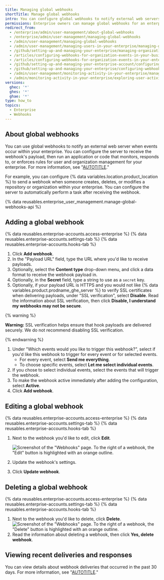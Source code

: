 ```yaml
---
title: Managing global webhooks
shortTitle: Manage global webhooks
intro: You can configure global webhooks to notify external web servers when events occur within your enterprise.
permissions: Enterprise owners can manage global webhooks for an enterprise account.
redirect_from:
  - /enterprise/admin/user-management/about-global-webhooks
  - /enterprise/admin/user-management/managing-global-webhooks
  - /admin/user-management/managing-global-webhooks
  - /admin/user-management/managing-users-in-your-enterprise/managing-global-webhooks
  - /github/setting-up-and-managing-your-enterprise/managing-organizations-in-your-enterprise-account/configuring-webhooks-for-organization-events-in-your-enterprise-account
  - /articles/configuring-webhooks-for-organization-events-in-your-business-account
  - /articles/configuring-webhooks-for-organization-events-in-your-enterprise-account
  - /github/setting-up-and-managing-your-enterprise-account/configuring-webhooks-for-organization-events-in-your-enterprise-account
  - /github/setting-up-and-managing-your-enterprise/configuring-webhooks-for-organization-events-in-your-enterprise-account
  - /admin/user-management/monitoring-activity-in-your-enterprise/managing-global-webhooks
  - /admin/monitoring-activity-in-your-enterprise/exploring-user-activity/managing-global-webhooks
versions:
  ghec: '*'
  ghes: '*'
  ghae: '*'
type: how_to
topics:
  - Enterprise
  - Webhooks
---
```


## About global webhooks

You can use global webhooks to notify an external web server when events occur within your enterprise. You can configure the server to receive the webhook's payload, then run an application or code that monitors, responds to, or enforces rules for user and organization management for your enterprise. For more information, see "[AUTOTITLE](/webhooks-and-events/webhooks)."

For example, you can configure {% data variables.location.product_location %} to send a webhook when someone creates, deletes, or modifies a repository or organization within your enterprise. You can configure the server to automatically perform a task after receiving the webhook.

{% data reusables.enterprise_user_management.manage-global-webhooks-api %}

## Adding a global webhook

{% data reusables.enterprise-accounts.access-enterprise %}
{% data reusables.enterprise-accounts.settings-tab %}
{% data reusables.enterprise-accounts.hooks-tab %}
1. Click **Add webhook**.
1. In the "Payload URL" field, type the URL where you'd like to receive payloads.
1. Optionally, select the **Content type** drop-down menu, and click a data format to receive the webhook payload in.
1. Optionally, in the **Secret** field, type a string to use as a `secret` key.
1. Optionally, if your payload URL is HTTPS and you would not like {% data variables.product.prodname_ghe_server %} to verify SSL certificates when delivering payloads, under "SSL verification", select **Disable**. Read the information about SSL verification, then click **Disable, I understand my webhooks may not be secure**.

  {% warning %}

  **Warning:** SSL verification helps ensure that hook payloads are delivered securely. We do not recommend disabling SSL verification.

  {% endwarning %}
1. Under "Which events would you like to trigger this webhook?", select if you'd like this webhook to trigger for every event or for selected events.
    - For every event, select **Send me everything**.
    - To choose specific events, select **Let me select individual events**.
1. If you chose to select individual events, select the events that will trigger the webhook.
1. To make the webhook active immediately after adding the configuration, select **Active**.
1. Click **Add webhook**.

## Editing a global webhook

{% data reusables.enterprise-accounts.access-enterprise %}
{% data reusables.enterprise-accounts.settings-tab %}
{% data reusables.enterprise-accounts.hooks-tab %}
1. Next to the webhook you'd like to edit, click **Edit**.

   ![Screenshot of the "Webhooks" page. To the right of a webhook, the "Edit" button is highlighted with an orange outline.](/assets/images/enterprise/site-admin-settings/edit-global-webhook-button.png)
1. Update the webhook's settings.
1. Click **Update webhook**.

## Deleting a global webhook

{% data reusables.enterprise-accounts.access-enterprise %}
{% data reusables.enterprise-accounts.settings-tab %}
{% data reusables.enterprise-accounts.hooks-tab %}
1. Next to the webhook you'd like to delete, click **Delete**.
   ![Screenshot of the "Webhooks" page. To the right of a webhook, the "Delete" button is highlighted with an orange outline.](/assets/images/enterprise/site-admin-settings/delete-global-webhook-button.png)
1. Read the information about deleting a webhook, then click **Yes, delete webhook**.

## Viewing recent deliveries and responses

You can view details about webhook deliveries that occurred in the past 30 days. For more information, see "[AUTOTITLE](/webhooks/testing-and-troubleshooting-webhooks/viewing-webhook-deliveries)."

